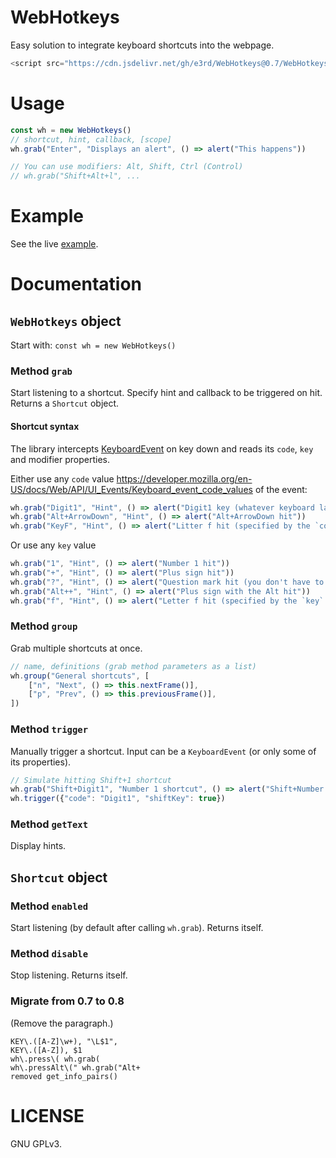 # WebHotkeys

Easy solution to integrate keyboard shortcuts into the webpage.

```javascript
<script src="https://cdn.jsdelivr.net/gh/e3rd/WebHotkeys@0.7/WebHotkeys.js"></script>
```

# Usage

```javascript
const wh = new WebHotkeys()
// shortcut, hint, callback, [scope]
wh.grab("Enter", "Displays an alert", () => alert("This happens"))

// You can use modifiers: Alt, Shift, Ctrl (Control)
// wh.grab("Shift+Alt+l", ...
```

# Example
See the live [example](https://e3rd.github.io/WebHotkeys/example.html).

# Documentation

## `WebHotkeys` object

Start with: `const wh = new WebHotkeys()`

### Method `grab`

Start listening to a shortcut. Specify hint and callback to be triggered on hit. Returns a `Shortcut` object.

#### Shortcut syntax

The library intercepts [KeyboardEvent](https://developer.mozilla.org/en-US/docs/Web/API/KeyboardEvent) on key down and reads its `code`, `key` and modifier properties.

Either use any `code` value https://developer.mozilla.org/en-US/docs/Web/API/UI_Events/Keyboard_event_code_values of the event:

```javascript
wh.grab("Digit1", "Hint", () => alert("Digit1 key (whatever keyboard layout) hit"))
wh.grab("Alt+ArrowDown", "Hint", () => alert("Alt+ArrowDown hit"))
wh.grab("KeyF", "Hint", () => alert("Litter f hit (specified by the `code` property)"))
```

Or use any `key` value
```javascript
wh.grab("1", "Hint", () => alert("Number 1 hit"))
wh.grab("+", "Hint", () => alert("Plus sign hit"))
wh.grab("?", "Hint", () => alert("Question mark hit (you don't have to mention shift in the shortcut)"))
wh.grab("Alt++", "Hint", () => alert("Plus sign with the Alt hit"))
wh.grab("f", "Hint", () => alert("Letter f hit (specified by the `key` property)"))
```

### Method `group`
Grab multiple shortcuts at once.

```javascript
// name, definitions (grab method parameters as a list)
wh.group("General shortcuts", [
    ["n", "Next", () => this.nextFrame()],
    ["p", "Prev", () => this.previousFrame()],
])

```

### Method `trigger`

Manually trigger a shortcut. Input can be a `KeyboardEvent` (or only some of its properties).

```javascript
// Simulate hitting Shift+1 shortcut
wh.grab("Shift+Digit1", "Number 1 shortcut", () => alert("Shift+Number 1 hit"))
wh.trigger({"code": "Digit1", "shiftKey": true})
```

### Method `getText`
Display hints.

## `Shortcut` object

### Method `enabled`

Start listening (by default after calling `wh.grab`). Returns itself.

### Method `disable`

Stop listening. Returns itself.

### Migrate from 0.7 to 0.8
(Remove the paragraph.)

```
KEY\.([A-Z]\w+), "\L$1",
KEY\.([A-Z]), $1
wh\.press\( wh.grab(
wh\.pressAlt\(" wh.grab("Alt+
removed get_info_pairs() 
```

# LICENSE
GNU GPLv3.
